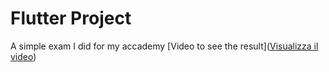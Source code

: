 # Flutter Project

A simple exam I did for my accademy
[Video to see the result]([Visualizza il video](https://youtube.com/shorts/9CvZP7tYV6M?feature=share))



